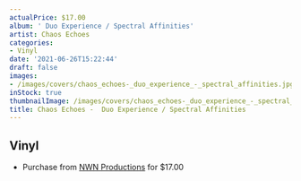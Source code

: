 ```yaml
---
actualPrice: $17.00
album: ' Duo Experience / Spectral Affinities'
artist: Chaos Echoes
categories:
- Vinyl
date: '2021-06-26T15:22:44'
draft: false
images:
- /images/covers/chaos_echoes-_duo_experience_-_spectral_affinities.jpg
inStock: true
thumbnailImage: /images/covers/chaos_echoes-_duo_experience_-_spectral_affinities-thumb.jpg
title: Chaos Echoes -  Duo Experience / Spectral Affinities
---
```


## Vinyl
* Purchase from [NWN Productions](http://shop.nwnprod.com/index.php?route=product/product&path=75&product_id=8346&sort=pd.name&order=ASC) for $17.00
